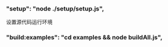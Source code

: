 ### "setup": "node ./setup/setup.js",

设置源代码运行环境

### "build:examples": "cd examples && node buildAll.js",
